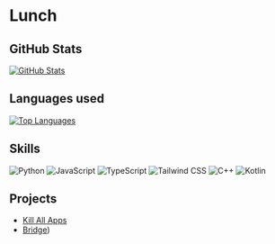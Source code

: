 # Lunch

## GitHub Stats
[![GitHub Stats](https://github-readme-stats.vercel.app/api?username=slumin&show_icons=true&theme=dark)](https://github.com/slumin)

## Languages used
[![Top Languages](https://github-readme-stats.vercel.app/api/top-langs/?username=slumin&layout=compact&theme=dark)](https://github.com/slumin)

## Skills
![Python](https://img.shields.io/badge/Python-3776AB?style=for-the-badge&logo=python&logoColor=white)
![JavaScript](https://img.shields.io/badge/JavaScript-F7DF1E?style=for-the-badge&logo=javascript&logoColor=black)
![TypeScript](https://img.shields.io/badge/TypeScript-3178C6?style=for-the-badge&logo=typescript&logoColor=white)
![Tailwind CSS](https://img.shields.io/badge/Tailwind%20CSS-06B6D4?style=for-the-badge&logo=tailwindcss&logoColor=white)
![C++](https://img.shields.io/badge/C++-00599C?style=for-the-badge&logo=c++&logoColor=white)
![Kotlin](https://img.shields.io/badge/Kotlin-0095F6?style=for-the-badge&logo=kotlin&logoColor=white)

## Projects
- [Kill All Apps]([link-to-project-1](https://github.com/slumin/KillAllApps))
- [Bridge](https://github.com/slumin/T2D-Bridge))
